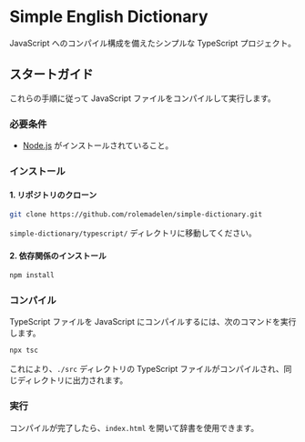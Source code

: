 # Simple English Dictionary

JavaScript へのコンパイル構成を備えたシンプルな TypeScript プロジェクト。

## スタートガイド

これらの手順に従って JavaScript ファイルをコンパイルして実行します。

### 必要条件

- [Node.js](https://nodejs.org/) がインストールされていること。

### インストール

#### 1. リポジトリのクローン

```bash
git clone https://github.com/rolemadelen/simple-dictionary.git
```

`simple-dictionary/typescript/` ディレクトリに移動してください。

#### 2. 依存関係のインストール

```sh
npm install
```

### コンパイル

TypeScript ファイルを JavaScript にコンパイルするには、次のコマンドを実行します。

```sh
npx tsc
```

これにより、`./src` ディレクトリの TypeScript ファイルがコンパイルされ、同じディレクトリに出力されます。

### 実行

コンパイルが完了したら、`index.html` を開いて辞書を使用できます。
